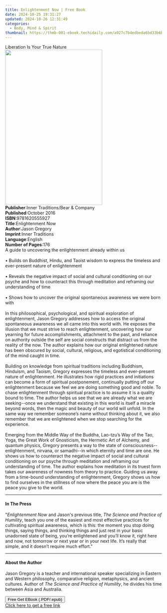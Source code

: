 ```yaml
---
title: Enlightenment Now | Free Book
date: 2024-10-25 19:31:27
updated: 2024-10-26 12:31:49
categories:
  - Body, Mind & Spirit
thumbnail: https://thmb-001-ebook.techidaily.com/a927c7b4edbeda6bd33b6b6a94df5daa41eba0c04b6d86e2b843c92b0b8e4c31.jpg
---
```

<main id="book-container">
  <div class="flex flex-col">
    <div class="book-brief flex-1 py-6 px-4 sm:p-6 md:py-10 md:px-8">
      <!-- brief-->
      <div class="book-brief-main">Liberation Is Your True Nature</div>
    </div>
    <div
      class="book-meta-info flex-1 grid gap-4 col-start-1 col-end-3 row-start-1 sm:mb-6 sm:grid-cols-4 lg:gap-6 lg:col-start-2 lg:row-end-6 lg:row-span-6 lg:mb-0"
    >
      <div
        class="book-meta-info-left place-content-center mt-4 p-4 text-sm leading-6 col-start-2 col-span-2 dark:text-slate-400"
      >
        <img
          class="w-full h-500 object-cover rounded-lg sm:h-255 sm:col-span-2 lg:col-span-full"
          src="https://img-001-ebook.techidaily.com/ca0fef1b76aa6633c8a9ac950198d3ee026654295be04ffa5b559b2e7966388b.jpg"
          alt=""
          width="312"
          height="500"
        />
      </div>
      <div
        class="book-meta-info-right mt-2 col-start-1 row-start-2 col-span-3 self-center"
      >
        <!-- meta data  -->
        <div class="flex flex-col px-4 md:px-8">
          <div class="flex-1">
            <strong>Publisher</strong>:<span class="px-2"
              >Inner Traditions/Bear &amp; Company</span
            >
          </div>
          <div class="flex-1">
            <strong>Published</strong>:<span class="px-2">October 2016</span>
          </div>
          <div class="flex-1">
            <strong>ISBN</strong>:<span class="px-2">9781620555927</span>
          </div>
          <div class="flex-1">
            <strong>Title</strong>:<span class="px-2">Enlightenment Now</span>
          </div>
          <div class="flex-1">
            <strong>Author</strong>:<span class="px-2">Jason Gregory</span>
          </div>
          <div class="flex-1">
            <strong>Imprint</strong>:<span class="px-2">Inner Traditions</span>
          </div>
          <div class="flex-1">
            <strong>Language</strong>:<span class="px-2">English</span>
          </div>
          <div class="flex-1">
            <strong>Number of Pages</strong>:<span class="px-2">176</span>
          </div>
        </div>
      </div>
    </div>
    <div class="book-description flex-1 py-6 px-4 sm:p-6 md:py-10 md:px-8">
      <div class="book-description-main">
        <div accordion-content="" id="description">
          A guide to uncovering the enlightenment already within us <br />
          <br />• Builds on Buddhist, Hindu, and Taoist wisdom to express the
          timeless and ever-present nature of enlightenment <br />
          <br />• Reveals the negative impact of social and cultural
          conditioning on our psyche and how to counteract this through
          meditation and reframing our understanding of time <br />
          <br />• Shows how to uncover the original spontaneous awareness we
          were born with <br />
          <br />In this philosophical, psychological, and spiritual exploration
          of enlightenment, Jason Gregory addresses how to access the original
          spontaneous awareness we all came into this world with. He exposes the
          illusion that we must strive to reach enlightenment, uncovering how
          our yearning for future accomplishments, attachment to the past, and
          reliance on authority outside the self are social constructs that
          distract us from the reality of the now. The author explains how our
          original enlightened nature has been obscured by social, cultural,
          religious, and egotistical conditioning of the mind caught in time.
          <br />
          <br />Building on knowledge from spiritual traditions including
          Buddhism, Hinduism, and Taoism, Gregory expresses the timeless and
          ever-present nature of enlightenment. He illustrates how rigid
          practices and initiations can become a form of spiritual postponement,
          continually putting off our enlightenment because we feel we are doing
          something good and noble. To chase enlightenment through spiritual
          practice is to assume it is a quality bound to time. The author helps
          us see that we are already what we are seeking--once we understand
          that existing in this world is itself a miracle beyond words, then the
          magic and beauty of our world will unfold. In the same way we remember
          someone’s name without thinking about it, we also remember that we are
          enlightened when we stop searching for the experience. <br />
          <br />
          Emerging from the Middle Way of the Buddha, Lao-tzu’s Way of the Tao,
          Yoga, the Great Work of Gnosticism, the Hermetic Art of Alchemy, and
          quantum physics, Gregory presents a way to the state of
          consciousness--enlightenment, nirvana, or samadhi--in which eternity
          and time are one. He shows us how to counteract the negative impact of
          social and cultural conditioning on our psyche through meditation and
          reframing our understanding of time. The author explains how
          meditation in its truest form takes our awareness of nowness from
          theory to practice. Guiding us away from a time-bound understanding of
          enlightenment, Gregory shows us how to find ourselves in the stillness
          of now where the peace you are is the peace you give to the world.
        </div>
        <div class="accordion-fader"></div>
      </div>
    </div>
    <div class="book-excerpts flex-1 py-6 px-4 sm:p-6 md:py-10 md:px-8">
      <!-- excerpts-->
      <div class="book-excerpts-main">
        <hr />
        <h4 class="placeholder placeholder-heading">
          <span>In The Press</span>
        </h4>
        <p>
          "<i>Enlightenment Now</i> and Jason's previous title,
          <i>The Science and Practice of Humility</i>, teach you one of the
          easiest and most effective practices for cultivating spiritual
          awareness, which is this: the moment you stop doing things, saying
          things, and thinking things and just rest in your basic unadorned
          state of being, you’re enlightened and you’ll know it, right here and
          now, not tomorrow or next year or in your next life. It’s really that
          simple, and it doesn’t require much effort."
        </p>
      </div>
    </div>
    <div class="book-about-author flex-1 py-6 px-4 sm:p-6 md:py-10 md:px-8">
      <!-- about author-->
      <div class="book-main-author-main">
        <hr />
        <h4 class="placeholder placeholder-heading">
          <span>About the Author</span>
        </h4>
        <p>
          Jason Gregory is a teacher and international speaker specializing in
          Eastern and Western philosophy, comparative religion, metaphysics, and
          ancient cultures. Author of
          <i>The Science and Practice of Humility</i>, he divides his time
          between Asia and Australia.
        </p>
      </div>
    </div>
    <div class="book-free-get flex-1 py-6 px-4 sm:p-6 md:py-10 md:px-8">
      <button
        id="btn-free-get"
        class="bg-blue-500 hover:bg-blue-700 text-white font-bold py-2 px-4 rounded"
      >
        Free Get EBook (.PDF/.epub)
      </button>
      <div id="countdown-display" class="px-2 text-lg mt-2"></div>
      <a
        id="free-link"
        class="hidden bg-blue-500 hover:bg-blue-700 text-white font-bold py-2 px-4 rounded"
        href="https://www.ebooks.com/en-us/book/95782269/enlightenment-now/jason-gregory/"
        target="_blank"
        >Click here to get a free link</a
      >
    </div>
    <script>
      let countdownTime = 0;
      let countdownInterval = null;
      document
        .getElementById('btn-free-get')
        .addEventListener('click', startCountdown);
      function startCountdown() {
        countdownTime = new Date().getTime() + 60000 * 3;
        countdownInterval = setInterval(updateCountdown, 1000);
        document.getElementById('btn-free-get').disabled = true;
        document
          .getElementById('btn-free-get')
          .classList.add('bg-gray-500', 'cursor-not-allowed');
      }
      function updateCountdown() {
        let currentTime = new Date().getTime();
        let timeLeft = countdownTime - currentTime;
        let secondsLeft = Math.floor(timeLeft / 1000);
        document.getElementById('countdown-display').innerHTML =
          `Remaining time: ${secondsLeft} seconds.`;
        if (secondsLeft <= 0) {
          clearInterval(countdownInterval);
          document.getElementById('btn-free-get').classList.add('hidden');
          document.getElementById('free-link').classList.remove('hidden');
          document.getElementById('countdown-display').innerHTML = '';
        }
      }
    </script>
  </div>
</main>
